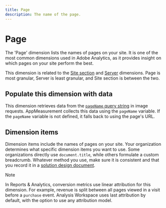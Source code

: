 ```yaml
---
title: Page
description: The name of the page.
---
```


# Page

The 'Page' dimension lists the names of pages on your site. It is one of the most common dimensions used in Adobe Analytics, as it provides insight on which pages on your site perform the best.

This dimension is related to the [Site section](site-section.md) and [Server](server.md) dimensions. Page is most granular, Server is least granular, and Site section is between the two.

## Populate this dimension with data

This dimension retrieves data from the [`pageName` query string](/help/implement/validate/query-parameters.md) in image requests. AppMeasurement collects this data using the `pageName` variable. If the `pageName` variable is not defined, it falls back to using the page's URL.

## Dimension items

Dimension items include the names of pages on your site. Your organization determines what specific dimension items you want to use. Some organizations directly use `document.title`, while others formulate a custom breadcrumb. Whatever method you use, make sure it is consistent and that you record it in a [solution design document](/help/implement/prepare/solution-design.md).

>[!NOTE]
>
>In Reports & Analytics, conversion metrics use linear attribution for this dimension. For example, revenue is split between all pages viewed in a visit before a `purchase` event. Analysis Workspace uses last attribution by default, with the option to use any attribution model.
